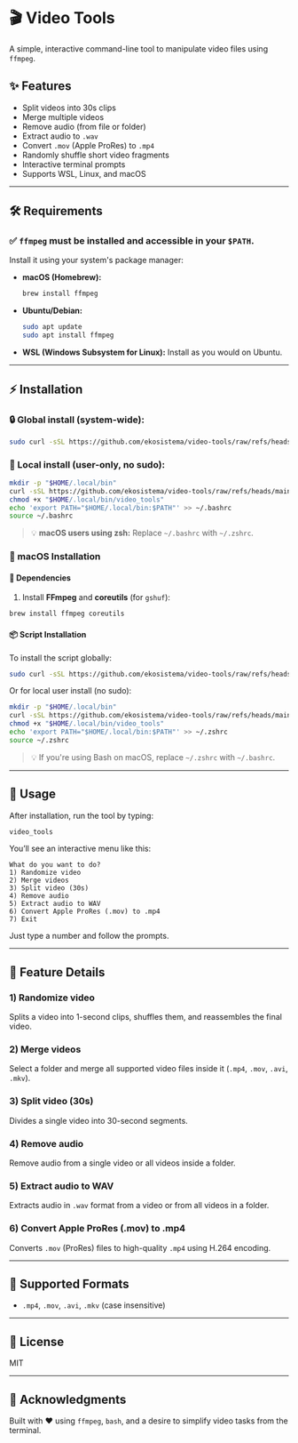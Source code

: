 # 🎬 Video Tools

A simple, interactive command-line tool to manipulate video files using `ffmpeg`.

## ✨ Features

- Split videos into 30s clips
- Merge multiple videos
- Remove audio (from file or folder)
- Extract audio to `.wav`
- Convert `.mov` (Apple ProRes) to `.mp4`
- Randomly shuffle short video fragments
- Interactive terminal prompts
- Supports WSL, Linux, and macOS

---

## 🛠 Requirements

### ✅ `ffmpeg` must be installed and accessible in your `$PATH`.

Install it using your system's package manager:

- **macOS (Homebrew):**
  ```bash
  brew install ffmpeg
  ```

- **Ubuntu/Debian:**
  ```bash
  sudo apt update
  sudo apt install ffmpeg
  ```

- **WSL (Windows Subsystem for Linux):**
  Install as you would on Ubuntu.

---

## ⚡️ Installation

### 🔒 Global install (system-wide):

```bash
sudo curl -sSL https://github.com/ekosistema/video-tools/raw/refs/heads/main/video_tools.sh -o /usr/local/bin/video_tools && sudo chmod +x /usr/local/bin/video_tools
```

### 👤 Local install (user-only, no sudo):

```bash
mkdir -p "$HOME/.local/bin"
curl -sSL https://github.com/ekosistema/video-tools/raw/refs/heads/main/video_tools.sh -o "$HOME/.local/bin/video_tools"
chmod +x "$HOME/.local/bin/video_tools"
echo 'export PATH="$HOME/.local/bin:$PATH"' >> ~/.bashrc
source ~/.bashrc
```

> 💡 **macOS users using zsh:** Replace `~/.bashrc` with `~/.zshrc`.

### 🍏 macOS Installation

#### 🧱 Dependencies

1. Install **FFmpeg** and **coreutils** (for `gshuf`):

```bash
brew install ffmpeg coreutils
```

#### 📦 Script Installation

To install the script globally:

```bash
sudo curl -sSL https://github.com/ekosistema/video-tools/raw/refs/heads/main/video_tools.sh -o /usr/local/bin/video_tools && sudo chmod +x /usr/local/bin/video_tools
```

Or for local user install (no sudo):

```bash
mkdir -p "$HOME/.local/bin"
curl -sSL https://github.com/ekosistema/video-tools/raw/refs/heads/main/video_tools.sh -o "$HOME/.local/bin/video_tools"
chmod +x "$HOME/.local/bin/video_tools"
echo 'export PATH="$HOME/.local/bin:$PATH"' >> ~/.zshrc
source ~/.zshrc
```

> 💡 If you're using Bash on macOS, replace `~/.zshrc` with `~/.bashrc`.


---

## 🚀 Usage

After installation, run the tool by typing:

```bash
video_tools
```

You’ll see an interactive menu like this:

```
What do you want to do?
1) Randomize video
2) Merge videos
3) Split video (30s)
4) Remove audio
5) Extract audio to WAV
6) Convert Apple ProRes (.mov) to .mp4
7) Exit
```

Just type a number and follow the prompts.

---

## 🧩 Feature Details

### 1) Randomize video

Splits a video into 1-second clips, shuffles them, and reassembles the final video.

### 2) Merge videos

Select a folder and merge all supported video files inside it (`.mp4`, `.mov`, `.avi`, `.mkv`).

### 3) Split video (30s)

Divides a single video into 30-second segments.

### 4) Remove audio

Remove audio from a single video or all videos inside a folder.

### 5) Extract audio to WAV

Extracts audio in `.wav` format from a video or from all videos in a folder.

### 6) Convert Apple ProRes (.mov) to .mp4

Converts `.mov` (ProRes) files to high-quality `.mp4` using H.264 encoding.

---

## 📂 Supported Formats

- `.mp4`, `.mov`, `.avi`, `.mkv` (case insensitive)

---

## 📄 License

MIT

---

## 🙌 Acknowledgments

Built with ❤️ using `ffmpeg`, `bash`, and a desire to simplify video tasks from the terminal.

